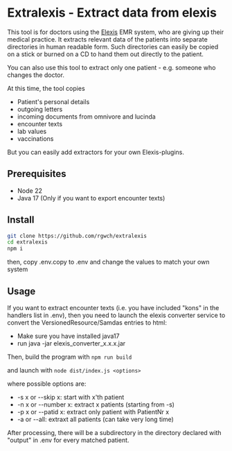 # Extralexis - Extract data from elexis

This tool is for doctors using the [Elexis](http://www.elexis.ch) EMR system, who are giving up their medical practice. It extracts relevant data of the patients into separate directories in human readable form. 
Such directories can easily be copied on a stick or burned on a CD to hand them out directly to the patient.

You can also use this tool to extract only one patient - e.g. someone who changes the doctor.

At this time, the tool copies 

* Patient's personal details
* outgoing letters
* incoming documents from omnivore and lucinda
* encounter texts
* lab values
* vaccinations

But you can easily add extractors for your own Elexis-plugins.

## Prerequisites

* Node 22
* Java 17 (Only if you want to export encounter texts)

## Install

```bash
git clone https://github.com/rgwch/extralexis
cd extralexis
npm i
```
then, copy .env.copy to .env and change the values to match your own system

## Usage

If you want to extract encounter texts (i.e. you have included "kons" in the handlers list in .env), then you need to launch the elexis converter service to convert the VersionedResource/Samdas entries to html:

* Make sure you have installed java17
* run java -jar elexis_converter_x.x.x.jar

Then, build the program with `npm run build`

and launch with `node dist/index.js <options>`

where possible options are:

* -s x or --skip x: start with x'th patient
* -n  x or --number x: extract x patients (starting from -s)
* -p x or --patid x: extract only patient with PatientNr x
* -a or --all: extraxt all patients (can take very long time)

After processing, there will be a subdirectory in the directory declared with "output" in .env for every matched patient.

